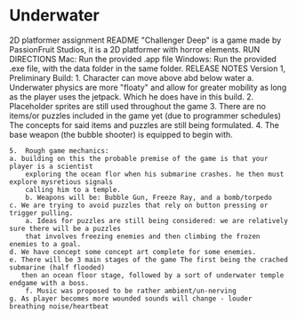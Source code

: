# Underwater
2D platformer assignment
README
    "Challenger Deep" is a game made by PassionFruit Studios, it is a 2D platformer with horror elements.
RUN DIRECTIONS 
    Mac: Run the provided .app file
    Windows: Run the provided .exe file, with the data folder in the same folder.
RELEASE NOTES 
    Version 1, Preliminary Build:
    1.  Character can move above abd below water
	a.	Underwater physics are more "floaty" and allow for greater mobility as long as the player uses the 
		jetpack. Which he does have in this build.
    2.  Placeholder sprites are still used throughout the game
    3.  There are no items/or puzzles included in the game yet (due to programmer schedules)
	The concepts for said items and puzzles are still being formulated.
    4.	The base weapon (the bubble shooter) is equipped to begin with.
    
    5.  Rough game mechanics:
	a. building on this the probable premise of the game is that your player is a scientist
		exploring the ocean flor when his submarine crashes. he then must explore mysretious signals
		calling him to a temple.
        b. Weapons will be: Bubble Gun, Freeze Ray, and a bomb/torpedo
	c. We are trying to avoid puzzles that rely on button pressing or trigger pulling.
		a. Ideas for puzzles are still being considered: we are relatively sure there will be a puzzles
		that involves freezing enemies and then climbing the frozen enemies to a goal.
	d. We have concept some concept art complete for some enemies. 
	e. There will be 3 main stages of the game The first being the crached submarine (half flooded)
	   then an ocean floor stage, followed by a sort of underwater temple endgame with a boss.	
    	f. Music was proposed to be rather ambient/un-nerving
	g. As player becomes more wounded sounds will change - louder breathing noise/heartbeat
	

   